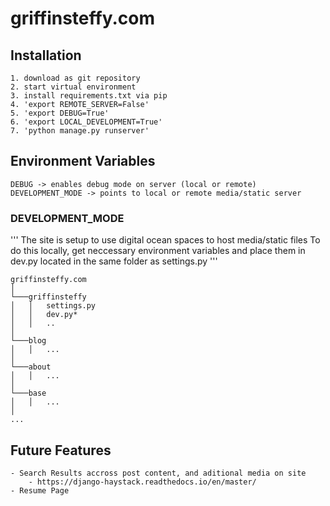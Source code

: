 griffinsteffy.com
===================

## Installation
    1. download as git repository
    2. start virtual environment
    3. install requirements.txt via pip
    4. 'export REMOTE_SERVER=False'
    5. 'export DEBUG=True'
    6. 'export LOCAL_DEVELOPMENT=True'
    7. 'python manage.py runserver'

## Environment Variables
    DEBUG -> enables debug mode on server (local or remote)
    DEVELOPMENT_MODE -> points to local or remote media/static server

### DEVELOPMENT_MODE
'''
The site is setup to use digital ocean spaces to host media/static files
To do this locally, get neccessary environment variables and place them
in dev.py located in the same folder as settings.py
'''
```
griffinsteffy.com   
│
└───griffinsteffy
│   │   settings.py
│   │   dev.py*
│   │   ..
│   
└───blog
│   │   ...
│   
└───about
│   │   ...
│   
└───base
│   │   ...
│
...
```


## Future Features
    - Search Results accross post content, and aditional media on site
        - https://django-haystack.readthedocs.io/en/master/
    - Resume Page
